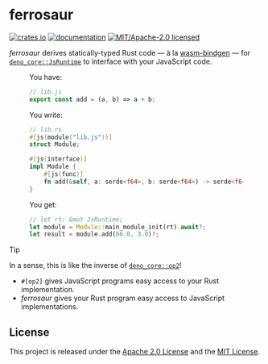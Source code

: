 # ferrosaur

[![crates.io](https://img.shields.io/crates/v/ferrosaur?style=flat-square)](https://crates.io/crates/ferrosaur)
[![documentation](https://img.shields.io/github/actions/workflow/status/tonywu6/ferrosaur/docs.yml?event=release&style=flat-square&label=docs)](https://tonywu6.github.io/ferrosaur/)
[![MIT/Apache-2.0 licensed](https://img.shields.io/crates/l/ferrosaur?style=flat-square)](https://github.com/tonywu6/ferrosaur/tree/main/LICENSE-APACHE.md)

_ferrosaur_ derives statically-typed Rust code — à la [wasm-bindgen] — for
[`deno_core::JsRuntime`] to interface with your JavaScript code.

<figure>

You have:

```javascript
// lib.js
export const add = (a, b) => a + b;
```

You write:

```rust
// lib.rs
#[js(module("lib.js"))]
struct Module;

#[js(interface)]
impl Module {
    #[js(func)]
    fn add(&self, a: serde<f64>, b: serde<f64>) -> serde<f64> {}
}
```

You get:

```rust
// let rt: &mut JsRuntime;
let module = Module::main_module_init(rt).await?;
let result = module.add(66.0, 3.0)?;
```

</figure>

> [!TIP]
>
> In a sense, this is like the inverse of [`deno_core::op2`]!
>
> - `#[op2]` gives JavaScript programs easy access to your Rust implementation.
> - _ferrosaur_ gives your Rust program easy access to JavaScript implementations.

## License

This project is released under the
[Apache 2.0 License](https://github.com/tonywu6/ferrosaur/tree/main/LICENSE-APACHE.md)
and the [MIT License](https://github.com/tonywu6/ferrosaur/tree/main/LICENSE-MIT.md).

<!-- prettier-ignore-start -->

[`deno_core::JsRuntime`]: https://docs.rs/deno_core/latest/deno_core/struct.JsRuntime.html
[`deno_core::op2`]:       https://docs.rs/deno_ops/latest/deno_ops/attr.op2.html
[wasm-bindgen]:           https://github.com/rustwasm/wasm-bindgen#example

<!-- prettier-ignore-end -->
